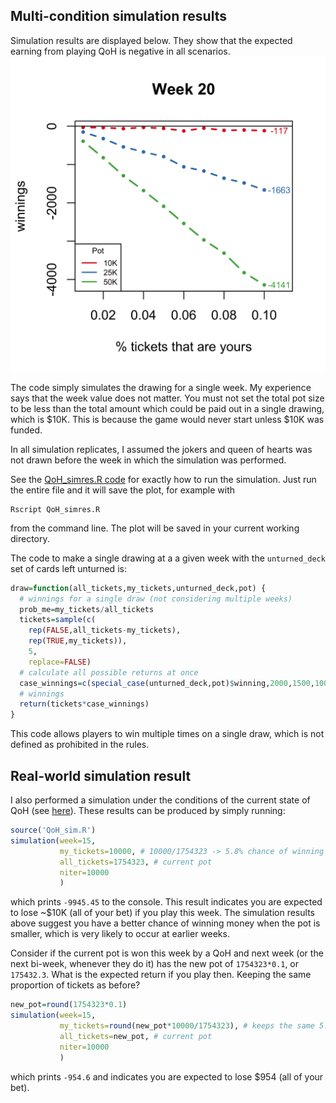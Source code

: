 ## Multi-condition simulation results
Simulation results are displayed below. They show that the expected earning from playing QoH is negative in all scenarios.
![](QoH_simres.png)

The code simply simulates the drawing for a single week. My experience says that the week value does not matter. You must not set the total pot size to be less than the total amount which could be paid out in a single drawing, which is $10K. This is because the game would never start unless $10K was funded.

In all simulation replicates, I assumed the jokers and queen of hearts was not drawn before the week in which the simulation was performed.

See the [QoH_simres.R code](QoH_sim.R) for exactly how to run the simulation. Just run the entire file and it will save the plot, for example with
```
Rscript QoH_simres.R
```
from the command line. The plot will be saved in your current working directory.

The code to make a single drawing at a a given week with the `unturned_deck` set of cards left unturned is:
```R
draw=function(all_tickets,my_tickets,unturned_deck,pot) {
  # winnings for a single draw (not considering multiple weeks)
  prob_me=my_tickets/all_tickets
  tickets=sample(c(
    rep(FALSE,all_tickets-my_tickets),
    rep(TRUE,my_tickets)),
    5,
    replace=FALSE)
  # calculate all possible returns at once
  case_winnings=c(special_case(unturned_deck,pot)$winning,2000,1500,1000,500)
  # winnings
  return(tickets*case_winnings)
}
```
This code allows players to win multiple times on a single draw, which is not defined as prohibited in the rules.

## Real-world simulation result
I also performed a simulation under the conditions of the current state of QoH (see [here](https://queenofheartsgame.com/)). These results can be produced by simply running:
```R
source('QoH_sim.R')
simulation(week=15,
           my_tickets=10000, # 10000/1754323 -> 5.8% chance of winning
           all_tickets=1754323, # current pot
           niter=10000
           )
```
which prints `-9945.45` to the console. This result indicates you are expected to lose ~$10K (all of your bet) if you play this week. The simulation results above suggest you have a better chance of winning money when the pot is smaller, which is very likely to occur at earlier weeks.

Consider if the current pot is won this week by a QoH and next week (or the next bi-week, whenever they do it) has the new pot of `1754323*0.1`, or `175432.3`. What is the expected return if you play then. Keeping the same proportion of tickets as before?
```R
new_pot=round(1754323*0.1)
simulation(week=15,
           my_tickets=round(new_pot*10000/1754323), # keeps the same 5.8% chance of winning
           all_tickets=new_pot, # current pot
           niter=10000
           )
```
which prints `-954.6` and indicates you are expected to lose $954 (all of your bet).

